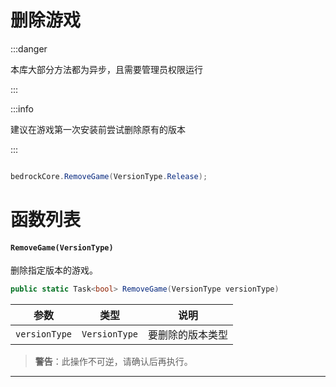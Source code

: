 # 删除游戏
:::danger

本库大部分方法都为异步，且需要管理员权限运行

:::

:::info

建议在游戏第一次安装前尝试删除原有的版本

:::
```csharp

bedrockCore.RemoveGame(VersionType.Release);

```
# 函数列表

#### `RemoveGame(VersionType)`
删除指定版本的游戏。

```csharp
public static Task<bool> RemoveGame(VersionType versionType)
```

| 参数 | 类型 | 说明 |
|------|------|------|
| `versionType` | `VersionType` | 要删除的版本类型 |

> **警告**：此操作不可逆，请确认后再执行。

---
